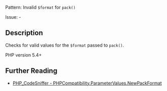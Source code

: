 Pattern: Invalid `$format` for `pack()`

Issue: -

## Description

Checks for valid values for the `$format` passed to `pack()`.

PHP version 5.4+

## Further Reading

* [PHP_CodeSniffer - PHPCompatibility.ParameterValues.NewPackFormat](https://github.com/PHPCompatibility/PHPCompatibility/tree/develop/PHPCompatibility/Sniffs/ParameterValues/NewPackFormatSniff.php)